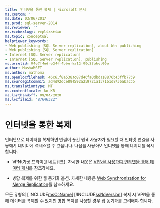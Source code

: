 ```yaml
---
title: 인터넷을 통한 복제 | Microsoft 문서
ms.custom: ''
ms.date: 03/06/2017
ms.prod: sql-server-2014
ms.reviewer: ''
ms.technology: replication
ms.topic: conceptual
helpviewer_keywords:
- Web publishing [SQL Server replication], about Web publishing
- Web publishing [SQL Server replication]
- Internet [SQL Server replication]
- Internet [SQL Server replication], publishing
ms.assetid: 04e7f4ed-e244-4bbe-ba12-09c33abea09e
author: MashaMSFT
ms.author: mathoma
ms.openlocfilehash: 46c61f8a5383c87d46fa0dbda18876b43ffb7739
ms.sourcegitcommit: ad4d92dce894592a259721a1571b1d8736abacdb
ms.translationtype: MT
ms.contentlocale: ko-KR
ms.lasthandoff: 08/04/2020
ms.locfileid: "87646322"
---
```

# <a name="replication-over-the-internet"></a>인터넷을 통한 복제
  인터넷으로 데이터를 복제하면 연결이 끊긴 원격 사용자가 필요할 때 인터넷 연결을 사용해서 데이터에 액세스할 수 있습니다. 다음을 사용하여 인터넷을 통해 데이터를 복제합니다.  
  
-   VPN(가상 프라이빗 네트워크). 자세한 내용은 [VPN을 사용하여 인터넷을 통해 데이터 게시](publish-data-over-the-internet-using-vpn.md)를 참조하세요.  
  
-   병합 복제를 위한 웹 동기화 옵션. 자세한 내용은 [Web Synchronization for Merge Replication](web-synchronization-for-merge-replication.md)를 참조하세요.  
  
 모든 유형의 [!INCLUDE[msCoName](../../includes/msconame-md.md)] [!INCLUDE[ssNoVersion](../../includes/ssnoversion-md.md)] 복제 시 VPN을 통해 데이터를 복제할 수 있지만 병합 복제를 사용할 경우 웹 동기화를 고려해야 합니다.  
  
  
